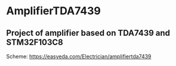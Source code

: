 # AmplifierTDA7439
Project of amplifier based on TDA7439 and STM32F103C8
-----------------------------------------------------
Scheme: https://easyeda.com/Electrician/amplifiertda7439
